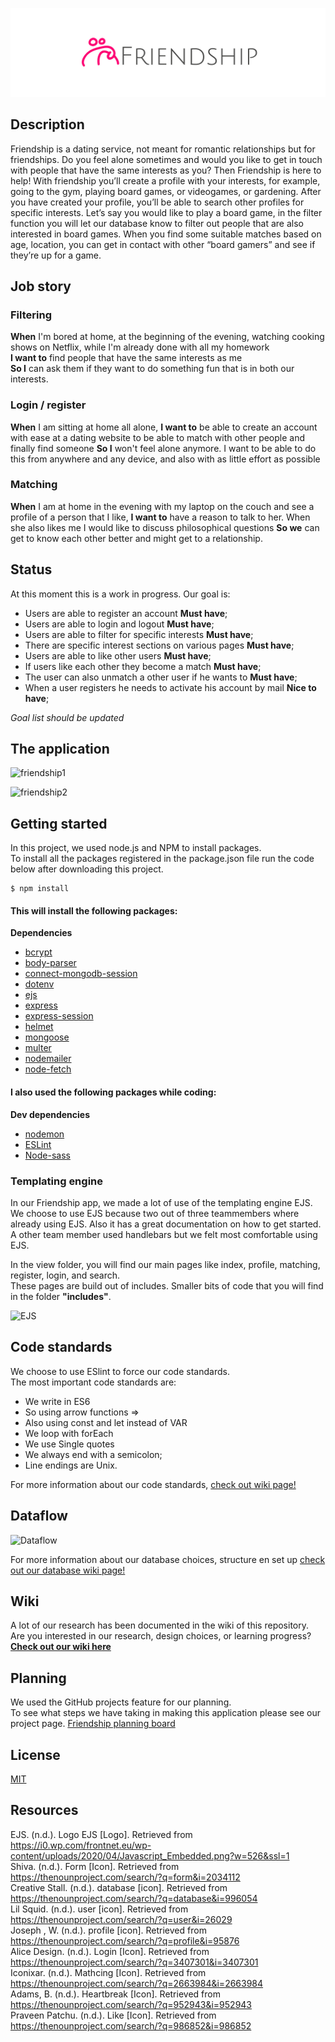 ![logo friendship](https://raw.githubusercontent.com/NathanNeelis/Project-Tech/master/Styleguide/guide/Friendship_logo-full-RGB_2.jpg)

## Description

Friendship is a dating service, not meant for romantic relationships but for friendships. Do you feel alone sometimes and would you like to get in touch with people that have the same interests as you? Then Friendship is here to help! With friendship you’ll create a profile with your interests, for example, going to the gym, playing board games, or videogames, or gardening. After you have created your profile, you’ll be able to search other profiles for specific interests. Let’s say you would like to play a board game, in the filter function you will let our database know to filter out people that are also interested in board games. When you find some suitable matches based on age, location, you can get in contact with other “board gamers” and see if they’re up for a game.

## Job story

### Filtering

**When** I'm bored at home, at the beginning of the evening, watching cooking shows on Netflix, while I'm already done with all my homework  
**I want to** find people that have the same interests as me  
**So I** can ask them if they want to do something fun that is in both our interests.

### Login / register

**When** I am sitting at home all alone, **I want to** be able to create an account with ease at a dating website to be able to match with other people and finally find someone **So I** won't feel alone anymore. I want to be able to do this from anywhere and any device, and also with as little effort as possible

### Matching

**When** I am at home in the evening with my laptop on the couch and see a profile of a person that I like, **I want to** have a reason to talk to her. When she also likes me I would like to discuss philosophical questions **So we** can get to know each other better and might get to a relationship.

## Status

At this moment this is a work in progress.
Our goal is:

- Users are able to register an account **Must have**;
- Users are able to login and logout **Must have**;
- Users are able to filter for specific interests **Must have**;
- There are specific interest sections on various pages **Must have**;
- Users are able to like other users **Must have**;
- If users like each other they become a match **Must have**;
- The user can also unmatch a other user if he wants to **Must have**;
- When a user registers he needs to activate his account by mail **Nice to have**;

_Goal list should be updated_

## The application

![friendship1](https://user-images.githubusercontent.com/55492381/85336561-161e1b80-b4df-11ea-8a95-2f012af847cb.jpg)

![friendship2](https://user-images.githubusercontent.com/55492381/85336587-1e765680-b4df-11ea-8ab9-c4a36db50cf3.jpg)


## Getting started

In this project, we used node.js and NPM to install packages.  
To install all the packages registered in the package.json file run the code below after downloading this project.

    $ npm install

#### This will install the following packages:

**Dependencies**

* [bcrypt](https://www.npmjs.com/package/bcrypt) 
* [body-parser](https://www.npmjs.com/package/body-parser) 
* [connect-mongodb-session](https://www.npmjs.com/package/connect-mongodb-session)
* [dotenv](https://www.npmjs.com/package/dotenv) 
* [ejs](https://www.npmjs.com/package/ejs)
* [express](https://www.npmjs.com/package/express) 
* [express-session](https://www.npmjs.com/package/express-session) 
* [helmet](https://www.npmjs.com/package/helmet) 
* [mongoose](https://www.npmjs.com/package/mongoose) 
* [multer](https://www.npmjs.com/package/multer) 
* [nodemailer](https://www.npmjs.com/package/nodemailer) 
* [node-fetch](https://www.npmjs.com/package/node-fetch) 


#### I also used the following packages while coding:

**Dev dependencies**

* [nodemon](https://www.npmjs.com/package/nodemon) 
* [ESLint](https://www.npmjs.com/package/eslint) 
* [Node-sass](https://www.npmjs.com/package/node-sass) 


### Templating engine

In our Friendship app, we made a lot of use of the templating engine EJS.  
We choose to use EJS because two out of three teammembers where already using EJS. Also it has a great documentation on how to get started.  
A other team member used handlebars but we felt most comfortable using EJS.

In the view folder, you will find our main pages like index, profile, matching, register, login, and search.  
These pages are build out of includes. Smaller bits of code that you will find in the folder **"includes"**.

![EJS](https://i0.wp.com/frontnet.eu/wp-content/uploads/2020/04/Javascript_Embedded.png?w=526&ssl=1)

## Code standards

We choose to use ESlint to force our code standards.  
The most important code standards are:
- We write in ES6
- So using arrow functions =>
- Also using const and let instead of VAR
- We loop with forEach
- We use Single quotes
- We always end with a semicolon;
- Line endings are Unix.
  
For more information about our code standards, [check out wiki page!](https://github.com/BVictorB/friendship/wiki/Code-Standards)

## Dataflow
![Dataflow](https://user-images.githubusercontent.com/55492381/85284483-92890e00-b48f-11ea-81c9-10916d91493e.jpg)

For more information about our database choices, structure en set up [check out our database wiki page!](https://github.com/BVictorB/friendship/wiki/Database)


## Wiki

A lot of our research has been documented in the wiki of this repository.  
Are you interested in our research, design choices, or learning progress?  
[**Check out our wiki here**](https://github.com/BVictorB/friendship/wiki)

## Planning

We used the GitHub projects feature for our planning.  
To see what steps we have taking in making this application please see our project page.
[Friendship planning board](https://github.com/BVictorB/friendship/projects/1)

## License

[MIT](https://github.com/BVictorB/friendship/blob/master/LICENSE)

## Resources

EJS. (n.d.). Logo EJS [Logo]. Retrieved from https://i0.wp.com/frontnet.eu/wp-content/uploads/2020/04/Javascript_Embedded.png?w=526&ssl=1  
Shiva. (n.d.). Form [Icon]. Retrieved from https://thenounproject.com/search/?q=form&i=2034112  
Creative Stall. (n.d.). database [icon]. Retrieved from https://thenounproject.com/search/?q=database&i=996054  
Lil Squid. (n.d.). user [icon]. Retrieved from https://thenounproject.com/search/?q=user&i=26029  
Joseph , W. (n.d.). profile [icon]. Retrieved from https://thenounproject.com/search/?q=profile&i=95876  
Alice Design. (n.d.). Login [Icon]. Retrieved from https://thenounproject.com/search/?q=3407301&i=3407301  
Iconixar. (n.d.). Mathcing [Icon]. Retrieved from https://thenounproject.com/search/?q=2663984&i=2663984  
Adams, B. (n.d.). Heartbreak [Icon]. Retrieved from https://thenounproject.com/search/?q=952943&i=952943  
Praveen Patchu. (n.d.). Like [Icon]. Retrieved from https://thenounproject.com/search/?q=986852&i=986852  


